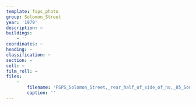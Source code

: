 ```yaml
---
template: fsps_photo
group: Solomon_Street
year: '1979'
description: ~
buildings:
    - ''
coordinates: ~
heading: ~
classification: ~
section: ~
cell: ~
film_roll: ~
files:
    -
        filename: 'FSPS_Solomon_Street,_rear_half_of_side_of_no._85_South_Street,_18-4-C_1979.png'
        caption: ''
---
```

